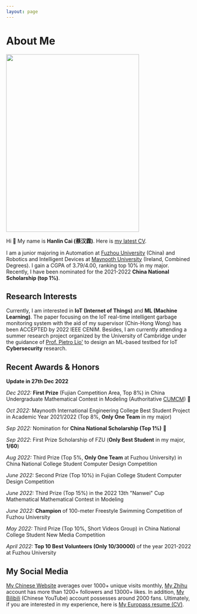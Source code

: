 ```yaml
---
layout: page
---
```


# About Me

<img src="https://www.caihanlin.com/caihanlin.jpg" class="floatpic" width="360" height="480">

Hi 👋 My name is **Hanlin Cai (蔡汉霖)**. Here is [my latest CV].

I am a junior majoring in Automation at [Fuzhou University] (China) and Robotics and Intelligent Devices at [Maynooth University] (Ireland, Combined Degrees). I gain a CGPA of 3.79/4.00, ranking top 10% in my major. Recently, I have been nominated for the 2021-2022 **China National Scholarship (top 1%)**.

## Research Interests

Currently, I am interested in **IoT (Internet of Things)** and **ML (Machine Learning)**. The paper focusing on the IoT real-time intelligent garbage monitoring system with the aid of my supervisor (Chin-Hong Wong) has been ACCEPTED by 2022 IEEE CENIM. Besides, I am currently attending a summer research project organized by the University of Cambridge under the guidance of [Prof. Pietro Lio'] to design an ML-based testbed for IoT **Cybersecurity** research.

## Recent Awards & Honors

**Update in 27th Dec 2022**

*Dec 2022:* **First Prize** (Fujian Competition Area, Top 8%) in China Undergraduate Mathematical Contest in Modeling (Authoritative [CUMCM](http://en.mcm.edu.cn/)) 🎉

*Oct 2022:* Maynooth International Engineering College Best Student Project in Academic Year 2021/2022 (Top 8%, **Only One Team** in my major)

*Sep 2022:* Nomination for **China National Scholarship (Top 1%)** 🎉

*Sep 2022*: First Prize Scholarship of FZU (**Only Best Student** in my major, **1/60**)

*Aug 2022:*  Third Prize (Top 5%, **Only One Team** at Fuzhou University) in China National College Student Computer Design Competition

*June 2022:* Second Prize (Top 10%) in Fujian College Student Computer Design Competition

*June 2022:* Third Prize (Top 15%) in the 2022 13th "Nanwei" Cup Mathematical Mathematical Contest in Modeling

*June 2022:* **Champion** of 100-meter Freestyle Swimming Competition of Fuzhou University

*May 2022:* Third Prize (Top 10%, Short Videos Group) in China National College Student New Media Competition

*April 2022:* **Top 10 Best Volunteers (Only 10/30000)** of the year 2021-2022 at Fuzhou University

## My Social Media

[My Chinese Website] averages over 1000+ unique visits monthly, [My Zhihu] account has more than 1200+ followers and 13000+ likes. In addition, [My Bilibili] (Chinese YouTube) account possesses around 2000 fans. Ultimately, if you are interested in my experience, here is [My Europass resume (CV)](https://caihanlin.com/file/Europass-CV-Hanlin-CAI.pdf).



[my latest CV]:https://caihanlin.com/file/CV-HanlinCAI.pdf
[Fuzhou University]: https://www.fzu.edu.cn/
[Maynooth University]: https://maynoothuniversity.ie/
[Chin-Hong Wong]: https://www.researchgate.net/profile/Chin-Hong-Wong
[Prof. Pietro Lio']: https://www.cl.cam.ac.uk/~pl219/
[My Chinese Website]: https://mieclance.club/
[My Zhihu]:https://www.zhihu.com/people/chlire
[My Bilibili]:https://space.bilibili.com/594030035?spm_id_from=333.1007.0.0